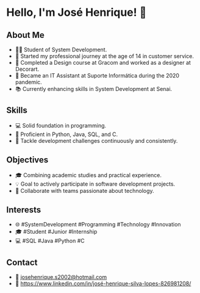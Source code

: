 # Hello, I'm José Henrique! 👋

## About Me
- 👨‍💻 Student of System Development.
- 🌟 Started my professional journey at the age of 14 in customer service.
- 🎨 Completed a Design course at Gracom and worked as a designer at Decorart.
- 💼 Became an IT Assistant at Suporte Informática during the 2020 pandemic.
- 📚 Currently enhancing skills in System Development at Senai.

## Skills
- 💻 Solid foundation in programming.
- 🚀 Proficient in Python, Java, SQL, and C.
- 🔧 Tackle development challenges continuously and consistently.

## Objectives
- 🎓 Combining academic studies and practical experience.
- 💡 Goal to actively participate in software development projects.
- 🤝 Collaborate with teams passionate about technology.

## Interests
- 🌐 #SystemDevelopment #Programming #Technology #Innovation
- 🎓 #Student #Junior #Internship
- 💻 #SQL #Java #Python #C

## Contact
- 📧 josehenrique.s2002@hotmail.com
- 🔗 https://www.linkedin.com/in/josé-henrique-silva-lopes-826981208/

